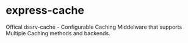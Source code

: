 # express-cache
Offical dssrv-cache - Configurable Caching Middelware that supports Multiple Caching methods and backends.
